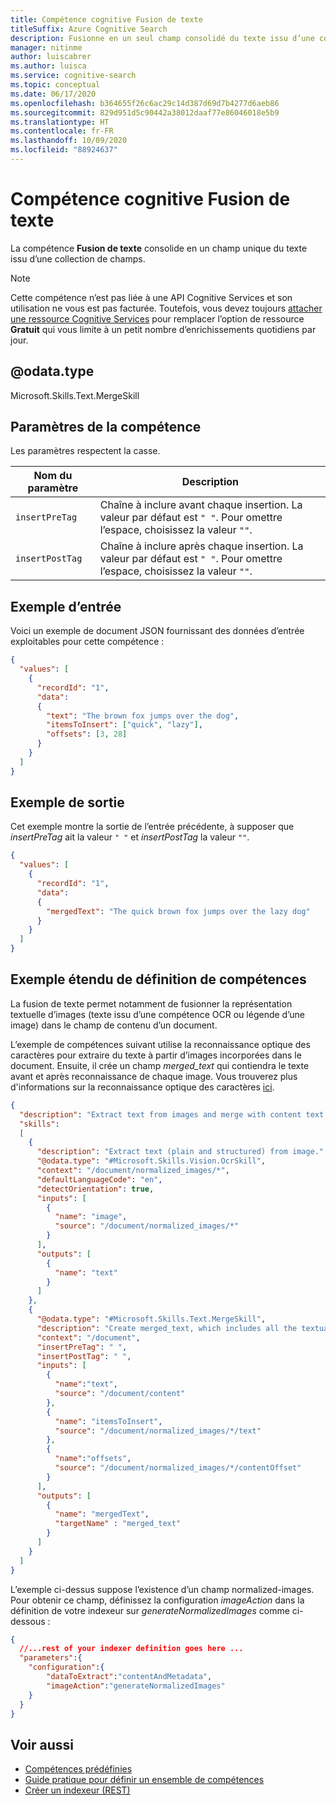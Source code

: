 ```yaml
---
title: Compétence cognitive Fusion de texte
titleSuffix: Azure Cognitive Search
description: Fusionne en un seul champ consolidé du texte issu d’une collection de champs. Utilisez cette compétence cognitive dans un pipeline d’enrichissement par IA dans Recherche cognitive Azure.
manager: nitinme
author: luiscabrer
ms.author: luisca
ms.service: cognitive-search
ms.topic: conceptual
ms.date: 06/17/2020
ms.openlocfilehash: b364655f26c6ac29c14d387d69d7b4277d6aeb86
ms.sourcegitcommit: 829d951d5c90442a38012daaf77e86046018e5b9
ms.translationtype: HT
ms.contentlocale: fr-FR
ms.lasthandoff: 10/09/2020
ms.locfileid: "88924637"
---
```

#   <a name="text-merge-cognitive-skill"></a>Compétence cognitive Fusion de texte

La compétence **Fusion de texte** consolide en un champ unique du texte issu d’une collection de champs. 

> [!NOTE]
> Cette compétence n’est pas liée à une API Cognitive Services et son utilisation ne vous est pas facturée. Toutefois, vous devez toujours [attacher une ressource Cognitive Services](cognitive-search-attach-cognitive-services.md) pour remplacer l’option de ressource **Gratuit** qui vous limite à un petit nombre d’enrichissements quotidiens par jour.

## <a name="odatatype"></a>@odata.type  
Microsoft.Skills.Text.MergeSkill

## <a name="skill-parameters"></a>Paramètres de la compétence

Les paramètres respectent la casse.

| Nom du paramètre     | Description |
|--------------------|-------------|
| `insertPreTag`    | Chaîne à inclure avant chaque insertion. La valeur par défaut est `" "`. Pour omettre l’espace, choisissez la valeur `""`.  |
| `insertPostTag`   | Chaîne à inclure après chaque insertion. La valeur par défaut est `" "`. Pour omettre l’espace, choisissez la valeur `""`.  |


##  <a name="sample-input"></a>Exemple d’entrée
Voici un exemple de document JSON fournissant des données d’entrée exploitables pour cette compétence :

```json
{
  "values": [
    {
      "recordId": "1",
      "data":
      {
        "text": "The brown fox jumps over the dog",
        "itemsToInsert": ["quick", "lazy"],
        "offsets": [3, 28]
      }
    }
  ]
}
```

##  <a name="sample-output"></a>Exemple de sortie
Cet exemple montre la sortie de l’entrée précédente, à supposer que *insertPreTag* ait la valeur `" "` et *insertPostTag* la valeur `""`. 

```json
{
  "values": [
    {
      "recordId": "1",
      "data":
      {
        "mergedText": "The quick brown fox jumps over the lazy dog"
      }
    }
  ]
}
```

## <a name="extended-sample-skillset-definition"></a>Exemple étendu de définition de compétences

La fusion de texte permet notamment de fusionner la représentation textuelle d’images (texte issu d’une compétence OCR ou légende d’une image) dans le champ de contenu d’un document. 

L’exemple de compétences suivant utilise la reconnaissance optique des caractères pour extraire du texte à partir d’images incorporées dans le document. Ensuite, il crée un champ *merged_text* qui contiendra le texte avant et après reconnaissance de chaque image. Vous trouverez plus d'informations sur la reconnaissance optique des caractères [ici](./cognitive-search-skill-ocr.md).

```json
{
  "description": "Extract text from images and merge with content text to produce merged_text",
  "skills":
  [
    {
      "description": "Extract text (plain and structured) from image.",
      "@odata.type": "#Microsoft.Skills.Vision.OcrSkill",
      "context": "/document/normalized_images/*",
      "defaultLanguageCode": "en",
      "detectOrientation": true,
      "inputs": [
        {
          "name": "image",
          "source": "/document/normalized_images/*"
        }
      ],
      "outputs": [
        {
          "name": "text"
        }
      ]
    },
    {
      "@odata.type": "#Microsoft.Skills.Text.MergeSkill",
      "description": "Create merged_text, which includes all the textual representation of each image inserted at the right location in the content field.",
      "context": "/document",
      "insertPreTag": " ",
      "insertPostTag": " ",
      "inputs": [
        {
          "name":"text", 
          "source": "/document/content"
        },
        {
          "name": "itemsToInsert", 
          "source": "/document/normalized_images/*/text"
        },
        {
          "name":"offsets", 
          "source": "/document/normalized_images/*/contentOffset" 
        }
      ],
      "outputs": [
        {
          "name": "mergedText", 
          "targetName" : "merged_text"
        }
      ]
    }
  ]
}
```
L’exemple ci-dessus suppose l’existence d’un champ normalized-images. Pour obtenir ce champ, définissez la configuration *imageAction* dans la définition de votre indexeur sur *generateNormalizedImages* comme ci-dessous :

```json
{
  //...rest of your indexer definition goes here ...
  "parameters":{
    "configuration":{
        "dataToExtract":"contentAndMetadata",
        "imageAction":"generateNormalizedImages"
    }
  }
}
```

## <a name="see-also"></a>Voir aussi

+ [Compétences prédéfinies](cognitive-search-predefined-skills.md)
+ [Guide pratique pour définir un ensemble de compétences](cognitive-search-defining-skillset.md)
+ [Créer un indexeur (REST)](/rest/api/searchservice/create-indexer)